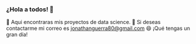 ### ¿Hola a todos! 👋

🔭 Aqui encontraras mis proyectos de data science. 
💬 Si deseas contactarme mi correo es jonathanguerra80@gmail.com
😄 ¡Qué tengas un gran día!
